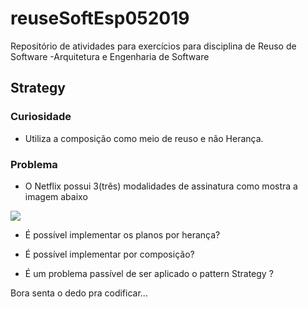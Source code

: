# reuseSoftEsp052019
Repositório de atividades para exercícios para disciplina de Reuso de Software -Arquitetura e Engenharia de Software

## Strategy

### Curiosidade
- Utiliza a composição como meio de reuso e não Herança.
### Problema
- O Netflix possui 3(três) modalidades de assinatura como mostra a imagem abaixo
<img src="planosNetflix.png">

- É possível implementar os planos por herança?

- É possível implementar por composição?

- É um problema passível de ser aplicado o pattern Strategy ?

Bora senta o dedo pra codificar... 
